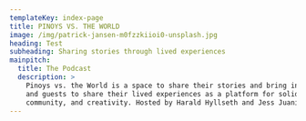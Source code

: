 ```yaml
---
templateKey: index-page
title: PINOYS VS. THE WORLD
image: /img/patrick-jansen-m0fzzkiioi0-unsplash.jpg
heading: Test
subheading: Sharing stories through lived experiences
mainpitch:
  title: The Podcast
  description: >
    Pinoys vs. the World is a space to share their stories and bring in friends
    and guests to share their lived experiences as a platform for solidarity,
    community, and creativity. Hosted by Harald Hyllseth and Jess Juanich.
---
```

